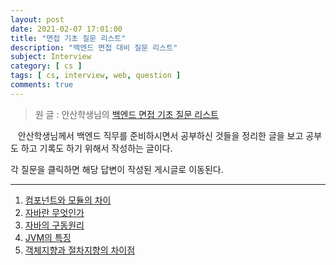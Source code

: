 ```yaml
---
layout: post
date: 2021-02-07 17:01:00
title: "면접 기초 질문 리스트"
description: "백엔드 면접 대비 질문 리스트"
subject: Interview
category: [ cs ]
tags: [ cs, interview, web, question ]
comments: true
---
```


> 원 글 : 안산학생님의 [백엔드 면접 기초 질문 리스트](https://haejun0317.tistory.com/238)

&nbsp;&nbsp;&nbsp;안산학생님께서 백엔드 직무를 준비하시면서 공부하신 것들을 정리한 글을 보고 공부도 하고 기록도 하기 위해서 작성하는 글이다.

각 질문을 클릭하면 해당 답변이 작성된 게시글로 이동된다.

---

1. [컴포넌트와 모듈의 차이]()
2. [자바란 무엇인가]()
3. [자바의 구동원리]()
4. [JVM의 특징]()
5. [객체지향과 절차지향의 차이점]()
